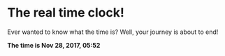 # The real time clock!

Ever wanted to know what the time is? Well, your journey is about to end!

**The time is Nov 28, 2017, 05:52**